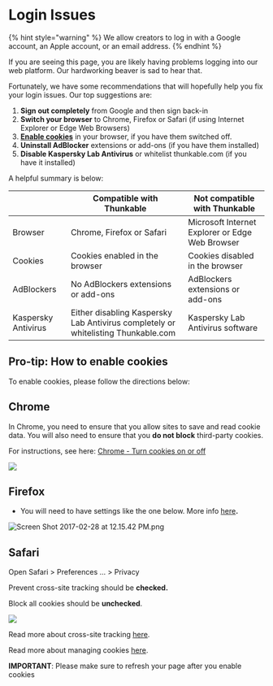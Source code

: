 # Login Issues

{% hint style="warning" %}
We allow creators to log in with a Google account, an Apple account, or an email address.
{% endhint %}

If you are seeing this page, you are likely having problems logging into our web platform. Our hardworking beaver is sad to hear that.

Fortunately, we have some recommendations that will hopefully help you fix your login issues. Our top suggestions are:

1. **Sign out completely** from Google and then sign back-in
2. **Switch your browser** to Chrome, Firefox or Safari (if using Internet Explorer or Edge Web Browsers)
3. [**Enable cookies**](login-issues.md#pro-tip-how-to-enable-cookies) in your browser, if you have them switched off.
4. **Uninstall AdBlocker** extensions or add-ons (if you have them installed)
5. **Disable Kaspersky Lab Antivirus** or whitelist thunkable.com (if you have it installed)

A helpful summary is below:

|                     | **Compatible with Thunkable**                                                     | **Not compatible with Thunkable**               |
| ------------------- | --------------------------------------------------------------------------------- | ----------------------------------------------- |
| Browser             | Chrome, Firefox or Safari                                                         | Microsoft Internet Explorer or Edge Web Browser |
| Cookies             | Cookies enabled in the browser                                                    | Cookies disabled in the browser                 |
| AdBlockers          | No AdBlockers extensions or add-ons                                               | AdBlockers extensions or add-ons                |
| Kaspersky Antivirus | Either disabling Kaspersky Lab Antivirus completely or whitelisting Thunkable.com | Kaspersky Lab Antivirus software                |

## Pro-tip: How to enable cookies

To enable cookies, please follow the directions below:

## **Chrome**

In Chrome, you need to ensure that you allow sites to save and read cookie data. You will also need to ensure that you **do not block** third-party cookies.&#x20;

For instructions, see here: [Chrome - Turn cookies on or off](https://support.google.com/accounts/answer/61416?hl=en\&co=GENIE.Platform%3DDesktop)&#x20;

![](../.gitbook/assets/chrome\_cookie\_settings.png)

## **Firefox**

* You will need to have settings like the one below.  More info [here](https://support.mozilla.org/en-US/kb/enable-and-disable-cookies-website-preferences)**.**

![Screen Shot 2017-02-28 at 12.15.42 PM.png](https://lh5.googleusercontent.com/R2hWEd4litqU6PsCiCcO-ncSydqWPCeYkJAS1qNmCe80rifmnB\_6vp7G1MKqkc\_Ll518QTXSRi6NNZEkOd-\_jkVNip3-kSMKsRyt\_Q1kFT5TqrrwsoucfhdoNowFMWx0f74z1hhA)

## **Safari**

Open Safari > Preferences ... > Privacy

Prevent cross-site tracking should be **checked.**&#x20;

Block all cookies should be **unchecked**.

![](../.gitbook/assets/safari\_cookie\_settings.png)

Read more about cross-site tracking [here](https://support.apple.com/en-ie/guide/safari/sfri40732/13.0/mac/10.15).

Read more about managing cookies [here](https://support.apple.com/en-ie/guide/safari/sfri11471/mac).

**IMPORTANT**: Please make sure to refresh your page after you enable cookies
